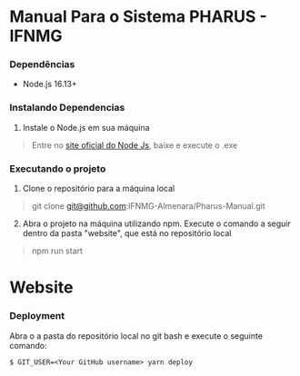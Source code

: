 

# Manual Para o Sistema PHARUS - IFNMG
### Dependências
- Node.js 16.13+

### Instalando Dependencias
1. Instale o Node.js em sua máquina
> Entre no [site oficial do Node Js](https://nodejs.org/en/download), baixe e execute o .exe 

### Executando o projeto
1. Clone o repositório para a máquina local
> git clone git@github.com:IFNMG-Almenara/Pharus-Manual.git
2. Abra o projeto na máquina utilizando npm. Execute o comando a seguir dentro da pasta "website", que está no repositório local
> npm run start
# Website

### Deployment
Abra o a pasta do repositório local no git bash e execute o seguinte comando:

```
$ GIT_USER=<Your GitHub username> yarn deploy
```
